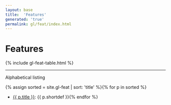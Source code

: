 ```yaml
---
layout: base
title:  'Features'
generated: 'true'
permalink: gl/feat/index.html
---
```


# Features

{% include gl-feat-table.html %}

----------

Alphabetical listing

{% assign sorted = site.gl-feat | sort: 'title' %}{% for p in sorted %}
* [{{ p.title }}](): {{ p.shortdef }}{% endfor %}
